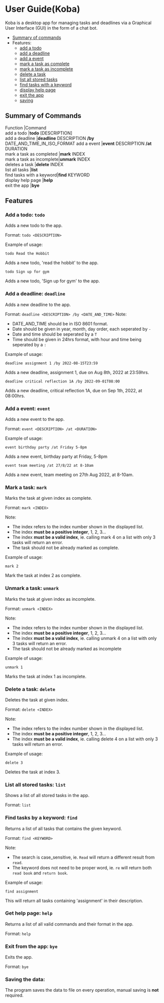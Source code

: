 # User Guide(Koba)

Koba is a desktop app for managing tasks and deadlines via a Graphical User Interface (GUI) in the form of a chat bot.

* [Summary of commands](https://github.com/therealdaofu/ip/blob/master/docs/README.md#summary-of-commands)
* Features:
  * [add a todo](https://github.com/therealdaofu/ip/blob/master/docs/README.md#add-a-todo-todo)
  * [add a deadline](https://github.com/therealdaofu/ip/blob/master/docs/README.md#add-a-deadline-deadline)
  * [add a event](https://github.com/therealdaofu/ip/blob/master/docs/README.md#add-a-event-event)
  * [mark a task as complete](https://github.com/therealdaofu/ip/blob/master/docs/README.md#mark-a-task-mark)
  * [mark a task as incomplete](https://github.com/therealdaofu/ip/blob/master/docs/README.md#unmark-a-task-unmark)
  * [delete a task](https://github.com/therealdaofu/ip/blob/master/docs/README.md#delete-a-task-delete)
  * [list all stored tasks](https://github.com/therealdaofu/ip/blob/master/docs/README.md#list-all-stored-tasks-list)
  * [find tasks with a keyword](https://github.com/therealdaofu/ip/blob/master/docs/README.md#find-task-by-a-keyword-find)
  * [display help page](https://github.com/therealdaofu/ip/blob/master/docs/README.md#get-help-page-help)
  * [exit the app](https://github.com/therealdaofu/ip/blob/master/docs/README.md#exit-from-the-app-bye)
  * [saving](https://github.com/therealdaofu/ip/blob/master/docs/README.md#saving-the-data)

## Summary of Commands
Function                 |Command                                                    
add a todo               |**todo**     [DESCRIPTION]                                   
add a deadline           |**deadline** DESCRIPTION **/by** DATE_AND_TIME_IN_ISO_FORMAT
add a event              |**event**    DESCRIPTION **/at** DURATION                  
mark a task as completed |**mark**     INDEX                                         
mark a task as incomplete|**unmark**   INDEX                                         
deletes a task           |**delete**   INDEX                                         
list all tasks           |**list**                                                   
find tasks with a keyword|**find**     KEYWORD                                       
display help page        |**help**                                                   
exit the app             |**bye**                                                    


## Features


### Add a todo: `todo`
Adds a new todo to the app.

Format: `todo <DESCRIPTION>`

Example of usage:
```
todo Read the Hobbit
```
Adds a new todo, 'read the hobbit' to the app.

```
todo Sign up for gym
```
Adds a new todo, 'Sign up for gym' to the app.



### Add a deadline: `deadline`
Adds a new deadline to the app.

Format: `deadline <DESCRIPTION> /by <DATE_AND_TIME>`
Note: 
- DATE_AND_TIME should be in ISO 8601 format.
- Date should be given in year, month, day order, each seperated by `-`
- Date and time should be seperated by a `T`
- Time should be given in 24hrs format, with hour and time being seperated by a `:`

Example of usage:
```
deadline assignment 1 /by 2022-08-15T23:59
```
Adds a new deadline, assignment 1, due on Aug 8th, 2022 at 23:59hrs.

```
deadline critical reflection 1A /by 2022-09-01T08:00
```
Adds a new deadline, critical reflection 1A, due on Sep 1th, 2022, at 08:00hrs.



### Add a event: `event`
Adds a new event to the app.

Format: `event <DESCRIPTION> /at <DURATION>`

Example of usage:
```
event birthday party /at Friday 5-8pm
```
Adds a new event, birthday party at Friday, 5-8pm

```
event team meeting /at 27/8/22 at 8-10am
```
Adds a new event, team meeting on 27th Aug 2022, at 8-10am.



### Mark a task: `mark`
Marks the task at given index as complete.

Format: `mark <INDEX>`

Note: 
- The index refers to the index number shown in the displayed list.
- The index **must be a positive integer**, 1, 2, 3...
- The index **must be a valid index**, ie. calling mark 4 on a list with only 3 tasks will return an error.
- The task should not be already marked as complete.

Example of usage:
```
mark 2
```
Mark the task at index 2 as complete.



### Unmark a task: `unmark`
Marks the task at given index as incomplete.

Format: `unmark <INDEX>`

Note: 
- The index refers to the index number shown in the displayed list.
- The index **must be a positive integer**, 1, 2, 3...
- The index **must be a valid index**, ie. calling unmark 4 on a list with only 3 tasks will return an error.
- The task should not be already marked as incomplete

Example of usage:
```
unmark 1
```
Marks the task at index 1 as incomplete.



### Delete a task: `delete`
Deletes the task at given index.

Format: `delete <INDEX>`

Note: 
- The index refers to the index number shown in the displayed list.
- The index **must be a positive integer**, 1, 2, 3...
- The index **must be a valid index**, ie. calling delete 4 on a list with only 3 tasks will return an error.

Example of usage:
```
delete 3
```
Deletes the task at index 3.



### List all stored tasks: `list`
Shows a list of all stored tasks in the app.

Format: `list`



### Find tasks by a keyword: `find`
Returns a list of all tasks that contains the given keyword.

Format: `find <KEYWORD>`

Note: 
- The search is case_sensitive, ie. `Read` will return a different result from `read`.
- The keyword does not need to be proper word, ie. `re` will return both `read book` and `return book`.

Example of usage:
```
find assignment
```
This will return all tasks containing 'assignment' in their description.



### Get help page: `help`
Returns a list of all valid commands and their format in the app.

Format: `help`



### Exit from the app: `bye`
Exits the app.

Format: `bye`

### Saving the data:
The program saves the data to file on every operation, manual saving is **not** required.
